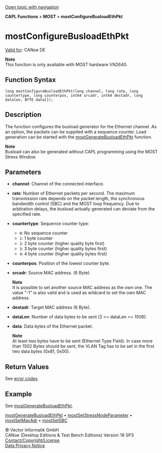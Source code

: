 [Open topic with navigation](../../../../../CANoeDEFamily.htm#Topics/CAPLFunctions/MOST/Functions/CAPLfunctionMOSTConfigureBusloadEthPkt.md)

**CAPL Functions** » **MOST** » **mostConfigureBusloadEthPkt**

# mostConfigureBusloadEthPkt

[Valid for](../../../Shared/FeatureAvailability.md): CANoe DE

**Note**  
This function is only available with MOST hardware VN2640.

## Function Syntax

```plaintext
long mostConfigureBusloadEthPkt(long channel, long rate, long countertype, long counterpos, int64 srcadr, int64 destadr, long datalen, BYTE data[]);
```

## Description

The function configures the busload generator for the Ethernet channel. As an option, the packets can be supplied with a sequence counter. Load generation can be started with the [mostGenerateBusloadEthPkt](CAPLfunctionMOSTGenerateBusloadEthPkt.md) function.

**Note**  
Busload can also be generated without CAPL programming using the MOST Stress Window.

## Parameters

- **channel**: Channel of the connected interface.
- **rate**: Number of Ethernet packets per second. The maximum transmission rate depends on the packet length, the synchronous bandwidth control (SBC) and the MOST loop frequency. Due to arbitration delays, the busload actually generated can deviate from the specified rate.
- **countertype**: Sequence counter type:
  - `0`: No sequence counter
  - `1`: 1 byte counter
  - `2`: 2 byte counter (higher quality byte first)
  - `3`: 3 byte counter (higher quality bytes first)
  - `4`: 4 byte counter (higher quality bytes first)
- **counterpos**: Position of the lowest counter byte.
- **srcadr**: Source MAC address. (6 Byte).

  **Note**  
  It is possible to set another source MAC address as the own one. The value "-1" is also valid and is used as wildcard to set the own MAC address.

- **destadr**: Target MAC address (6 Byte).
- **dataLen**: Number of data bytes to be sent (2 <= dataLen <= 1506).
- **data**: Data bytes of the Ethernet packet.

  **Note**  
  At least two bytes have to be sent (Ethernet Type Field). In case more than 1502 Bytes should be sent, the VLAN Tag has to be set in the first two data bytes (0x81, 0x00).

## Return Values

See [error codes](../CAPLfunctionsMOSTErrorCodes.md).

## Example

See [mostGenerateBusloadEthPkt](CAPLfunctionMOSTGenerateBusloadEthPkt.md).

[mostGenerateBusloadEthPkt](CAPLfunctionMOSTGenerateBusloadEthPkt.md) • [mostSetStressNodeParameter](CAPLfunctionMOSTSetGetStressNodeParameter.md) • [mostSetMacAdr](CAPLfunctionMOSTSetGetMacAdr.md) • [mostSetSBC](CAPLfunctionMOSTSetSBC.md)

© Vector Informatik GmbH  
CANoe (Desktop Editions & Test Bench Editions) Version 18 SP3  
[Contact/Copyright/License](../../../Shared/ContactCopyrightLicense.md)  
[Data Privacy Notice](https://www.vector.com/int/en/company/get-info/privacy-policy/)